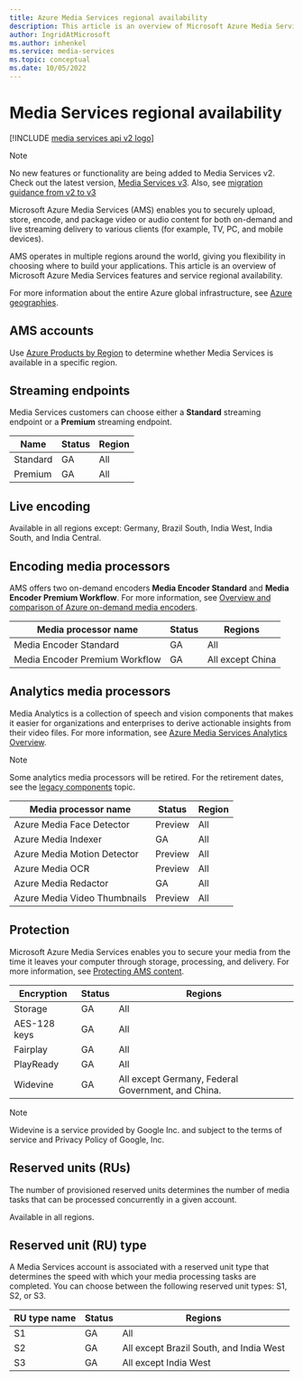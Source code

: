 ```yaml
---
title: Azure Media Services regional availability
description: This article is an overview of Microsoft Azure Media Services features and service regional availability.
author: IngridAtMicrosoft
ms.author: inhenkel
ms.service: media-services
ms.topic: conceptual
ms.date: 10/05/2022
---
```


# Media Services regional availability

[!INCLUDE [media services api v2 logo](./includes/v2-hr.md)]

> [!NOTE]
> No new features or functionality are being added to Media Services v2. Check out the latest version, [Media Services v3](../latest/media-services-overview.md). Also, see [migration guidance from v2 to v3](../latest/migrate-v-2-v-3-migration-introduction.md)

Microsoft Azure Media Services (AMS) enables you to securely upload, store, encode, and package video or audio content for both on-demand and live streaming delivery to various clients (for example, TV, PC, and mobile devices).

AMS operates in multiple regions around the world, giving you flexibility in choosing where to build your applications. This article is an overview of Microsoft Azure Media Services features and service regional availability.

For more information about the entire Azure global infrastructure, see [Azure geographies](https://azure.microsoft.com/global-infrastructure/geographies/).

## AMS accounts

Use [Azure Products by Region](https://azure.microsoft.com/global-infrastructure/services/?products=media-services&regions=all) to determine whether Media Services is available in a specific region.

## Streaming endpoints

Media Services customers can choose either a **Standard** streaming endpoint or a **Premium** streaming endpoint.

|Name|Status|Region
|---|---|---|
|Standard|GA|All|
|Premium|GA|All|

## Live encoding

Available in all regions except: Germany, Brazil South, India West, India South, and India Central.

## Encoding media processors

AMS offers two on-demand encoders **Media Encoder Standard** and **Media Encoder Premium Workflow**. For more information, see [Overview and comparison of Azure on-demand media encoders](media-services-encode-asset.md).

|Media processor name|Status|Regions
|---|---|---|
|Media Encoder Standard|GA|All|
|Media Encoder Premium Workflow|GA|All except China|

## Analytics media processors

Media Analytics is a collection of speech and vision components that makes it easier for organizations and enterprises to derive actionable insights from their video files. For more information, see [Azure Media Services Analytics Overview](./legacy-components.md).

> [!NOTE]
> Some analytics media processors will be retired. For the retirement dates, see the [legacy components](legacy-components.md) topic.

|Media processor name|Status|Region
|---|---|---|
|Azure Media Face Detector|Preview|All|
|Azure Media Indexer|GA|All|
|Azure Media Motion Detector|Preview|All|
|Azure Media OCR|Preview|All|
|Azure Media Redactor|GA|All|
|Azure Media Video Thumbnails|Preview|All|

## Protection

Microsoft Azure Media Services enables you to secure your media from the time it leaves your computer through storage, processing, and delivery. For more information, see [Protecting AMS content](media-services-content-protection-overview.md).

|Encryption|Status|Regions|
|---|---|---|
|Storage|GA|All|
|AES-128 keys|GA|All|
|Fairplay|GA|All|
|PlayReady|GA|All|
|Widevine|GA|All except Germany, Federal Government, and China.

> [!NOTE]
> Widevine is a service provided by Google Inc. and subject to the terms of service and Privacy Policy of Google, Inc.

## Reserved units (RUs)

The number of provisioned reserved units determines the number of media tasks that can be processed concurrently in a given account.

Available in all regions.

## Reserved unit (RU) type

A Media Services account is associated with a reserved unit type that determines the speed with which your media processing tasks are completed. You can choose between the following reserved unit types: S1, S2, or S3.

|RU type name|Status|Regions
|---|---|---|
|S1|GA|All|
|S2|GA|All except Brazil South, and India West|
|S3|GA|All except India West|
